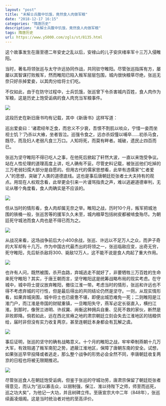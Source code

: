 ```yaml
---
layout: "post"
title: "未解士兵腹中饥饿，竟然食人肉做军粮"
date: "2018-12-17 16:15"
categories: "隋唐历史"
description: "未解士兵腹中饥饿，竟然食人肉做军粮"
tags: 隋唐历史
url: https://www.y5000.com/zgls/st/8135.html
---
```






这个故事发生在唐至德二年安史之乱以后，安禄山的儿子安庆绪率军十三万入侵睢阳。

当时，著名将领张巡与太守许远协同作战，共同驻守睢阳。尽管张巡指挥有方，屡屡以其智谋打败叛军，然而睢阳已陷入叛军层层包围，城内很快粮草尽绝，张巡无奈只好杀掉爱妾，以其肉分给将士们吃。

不仅如此，由于在防守过程中，士兵饥饿，张巡曾下令杀害城内百姓，食人肉作为军粮，这是历史上饱受诟病的食人肉充当军粮事件。

![](https://img.y5000.com/uploads/allimg/161223/8-161223101R0152.jpg)

这段历史在新旧唐书均有记载，其中《新唐书》这样写道：

巡出爱妾曰：‘诸君经年乏食，而忠义不少衰，吾恨不割肌以啖众，宁惜一妾而坐视士饥？’乃杀以大飨，坐者皆泣。巡强令食之，远亦杀奴僮以哺卒……初杀马食，既尽，而及妇人老弱凡食三万口。人知将死，而莫有畔者。城破，遗民止四百而已。

张巡为坚守睢阳不得已吃人之事，在他死后掀起了轩然大波，一直以来饱受争议。站在人性伦理的道理高度上讲，吃人确有不妥。尽管史料记载，被张巡他们吃掉的三万老弱妇孺大部分是自愿的。但用古代的儒家思想看，此举有违儒家“仁者爱人”的思想，突破了人类的道德底线。这也是事后唐朝廷贬张者士大夫持有的观点。用现在人权观念看，此举更会引来一片谩骂指责之声，难以逃避道德审判，无论从哪个角度看，食人肉确实是不应该的。

![](https://img.y5000.com/uploads/allimg/161223/8-161223102031H3.jpg)

但从当时的情形看，食人肉却属无奈之举。睢阳之战，历时10个月，叛军把城池围的铁桶一般，张巡苦等的援军久久未至，城内粮草包括树皮都被啃食殆尽。为朝廷死守城池而食人肉也是不得已而为之。

![](https://img.y5000.com/uploads/allimg/161223/8-161223102039318.jpg)

从战况来看，这场战争前后大小400余战，张巡、许远以不足万人之众，而尹子奇的大军却有十几万。作为中国古代最杰出的将领之一，张巡临敌应变，出奇无穷，死守睢阳，先后斩杀敌将300、毙敌12万人，这不能不说是食人肉起了重大作用。

![](https://img.y5000.com/uploads/allimg/161223/8-161223102240240.jpg)

也许有人问，既然被围，杀开血路，弃城逃走不就好了，非要牺牲三万百姓的生命来死守睢阳？其实，于唐王朝而言，坚守睢阳这是统筹战略布局的现实考虑。在守城中，城中将士提议放弃睢阳，撤往江淮一带。考虑当时的情形，张巡和许远也不得不考虑弃城的可行性，但是最后得出的共同结论仍然是坚守。一则，从现实情形看，如果弃城突围，城中将士也已疲惫不堪，即便出城恐难免一死；二则睢阳是江淮门户，而江淮是帝国的财赋重镇，一旦睢阳失守，燕军必定长驱直入，横扫江淮。到那时，像贺兰进明、许叔冀、尚衡这种拥兵自重、见死不救的家伙，断然是非败即降。倘若如此，远在西北贫瘠之地的肃宗朝廷立刻会失去江淮地区的钱粮供给，届时非但没有实力收复两京，甚至连朝廷本身都会有瓦解之虞。

![](https://img.y5000.com/uploads/allimg/161223/8-161223102249118.jpg)

事后证明，张巡的坚守的确有战略意义。十个月的睢阳之战，牢牢牵制燕朝十几万大军，有效阻遏了叛军南犯之势，遮蔽江淮地区，保障了唐朝东南的安全。试想，如果张巡早早投降或者逃走，那么整个战争的形势必会全然不同，李唐朝廷收复两京的日程也将被无限期推迟。

![](https://img.y5000.com/uploads/allimg/161223/8-161223102255608.jpg)

尽管张巡食人在朝廷饱受诟病，但鉴于张巡的守城功劳，唐肃宗保留了朝廷贬张者得意见，而认为“巡以寡击众，以弱制强，保江、淮以待陛下之师，师至而巡死，巡之功大矣”，为他记一大功，并且树碑立传。至唐宣宗大中二年（848年），张巡续画凌烟阁。这是当时统治者对他的至高评价。
